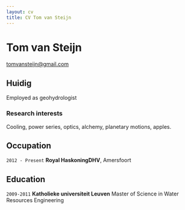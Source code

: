 ```yaml
---
layout: cv
title: CV Tom van Steijn
---
```

# Tom van Steijn

<div id="webaddress">
<a href="tomvansteijn@gmail.com">tomvansteijn@gmail.com</a>
</div>


## Huidig
Employed as geohydrologist

 

### Research interests

Cooling, power series, optics, alchemy, planetary motions, apples.


## Occupation

`2012 - Present`
__Royal HaskoningDHV__, Amersfoort


## Education

`2009-2011`
__Katholieke universiteit Leuven__
Master of Science in Water Resources Engineering


<!-- ### Footer

-Last updated: 13-11-2018 -->


